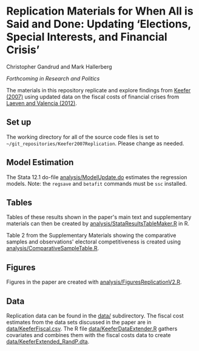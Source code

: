 Replication Materials for When All is Said and Done: Updating ‘Elections, Special Interests, and Financial Crisis’
=====================

Christopher Gandrud and Mark Hallerberg

*Forthcoming in Research and Politics*

The materials in this repository replicate and explore findings from
[Keefer (2007)](http://dx.doi.org/10.1017/S0020818307070208)
using updated data on the fiscal costs of financial crises from
[Laeven and Valencia (2012)](https://www.imf.org/external/pubs/cat/longres.aspx?sk=26015.0).

## Set up

The working directory for all of the source code files is set to
`~/git_repositories/Keefer2007Replication`. Please change as needed.

## Model Estimation

The Stata 12.1 do-file [analysis/ModelUpdate.do](analysis/KeeferModelUpdate.do)
estimates the regression models. Note: the `regsave` and `betafit` commands must
be `ssc` installed.

## Tables

Tables of these results shown in the paper's main text and supplementary
materials can then be created by
[analysis/StataResultsTableMaker.R](analysis/StataTableMaker.R) in R.

Table 2 from the Supplementary Materials showing the comparative samples and
observations' electoral competitiveness is created using
[analysis/ComparativeSampleTable.R](analysis/ComparativeSampleTable.R).

## Figures

Figures in the paper are created with
[analysis/FiguresReplicationV2.R](analysis/FiguresReplicationV2.R).

## Data

Replication data can be found in the [data/](data/) subdirectory. The
fiscal cost estimates from the data sets discussed in the paper are in
[data/KeeferFiscal.csv](data/KeeferFiscal.csv). The R file
[data/KeeferDataExtender.R](data/KeeferDataExtender.R) gathers covariates
and combines them with the fiscal costs data to create
[data/KeeferExtended_RandP.dta](data/KeeferExtended_RandP.dta).
